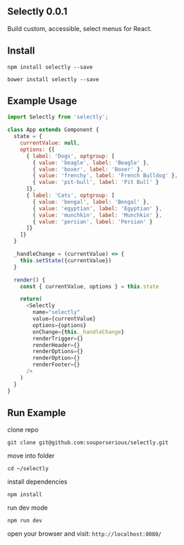 ## Selectly 0.0.1

Build custom, accessible, select menus for React.

## Install

`npm install selectly --save`

`bower install selectly --save`

## Example Usage

```javascript
import Selectly from 'selectly';

class App extends Component {
  state = {
    currentValue: null,
    options: {[
      { label: 'Dogs', optgroup: [
        { value: 'beagle', label: 'Beagle' },
        { value: 'boxer', label: 'Boxer' },
        { value: 'frenchy', label: 'French Bulldog' },
        { value: 'pit-bull', label: 'Pit Bull' }
      ]},
      { label: 'Cats', optgroup: [
        { value: 'bengal', label: 'Bengal' },
        { value: 'egyptian', label: 'Egyptian' },
        { value: 'munchkin', label: 'Munchkin' },
        { value: 'persian', label: 'Persian' }
      ]}
    ]}
  }

  _handleChange = (currentValue) => {
    this.setState({currentValue})
  }

  render() {
    const { currentValue, options } = this.state

    return(
      <Selectly
        name="selectly"
        value={currentValue}
        options={options}
        onChange={this._handleChange}
        renderTrigger={}
        renderHeader={}
        renderOptions={}
        renderOption={}
        renderFooter={}
      />
    )
  }
}
```

## Run Example

clone repo

`git clone git@github.com:souporserious/selectly.git`

move into folder

`cd ~/selectly`

install dependencies

`npm install`

run dev mode

`npm run dev`

open your browser and visit: `http://localhost:8080/`
